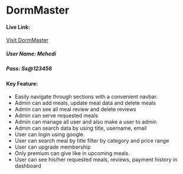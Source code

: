 # DormMaster

#### Live Link:
[Visit DormMaster](https://magenta-semifreddo-dd33c1.netlify.app/)
##### User Name: Mehedi
##### Pass: Ss@123456

#### Key Feature:
- Easily navigate through sections with a convenient navbar.
- Admin can add meals, update meal data and delete meals
- Admin can see all meal review and delete reviews
- Admin can serve requested meals
- Admin can manage all user and also make a user to admin
- Admin can search data by using title, username, email
- User can login using google.
- User can search meal by title filter by category and price range
- User can upgrade membership
- Only premium can give like in upcoming meals.
- User can see his/her requested meals, reviews, payment history in dashboard

